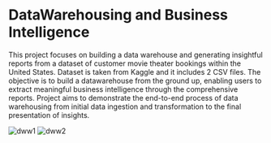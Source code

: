# DataWarehousing and Business Intelligence

This project focuses on building a data warehouse and generating insightful reports from a dataset of customer movie theater bookings within the United States. Dataset is taken from Kaggle and it includes 2 CSV files. The objective is to build a datawarehouse from the ground up, enabling users to extract meaningful business intelligence through the comprehensive reports. Project aims to demonstrate the end-to-end process of data warehousing from initial data ingestion and transformation to the final presentation of insights.

![dww1](https://github.com/user-attachments/assets/31f44719-c21e-4747-85c1-de613feb2b53)
![dww2](https://github.com/user-attachments/assets/fcfff6e2-68f9-483a-9a08-0d9094f3d14c)
